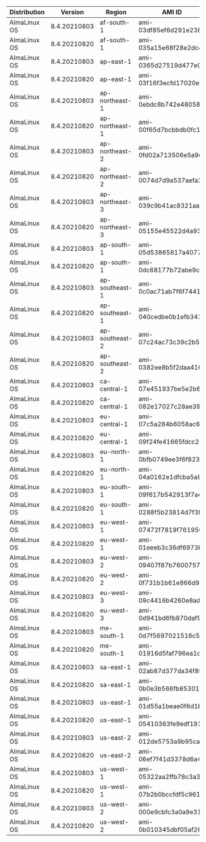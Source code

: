 Distribution|Version|Region|AMI ID|Arch
-|-|-|-|-
AlmaLinux OS |8.4.20210803 |af-south-1 |ami-03df85ef6d291e238 |x86_64
AlmaLinux OS |8.4.20210820 |af-south-1 |ami-035a15e68f28e2dc4 |aarch64
AlmaLinux OS |8.4.20210803 |ap-east-1 |ami-0365d27519d477e08 |x86_64
AlmaLinux OS |8.4.20210820 |ap-east-1 |ami-03f16f3ecfd17020e |aarch64
AlmaLinux OS |8.4.20210803 |ap-northeast-1 |ami-0ebdc8b742e48058c |x86_64
AlmaLinux OS |8.4.20210820 |ap-northeast-1 |ami-00f65d7bcbbdb0fc1 |aarch64
AlmaLinux OS |8.4.20210803 |ap-northeast-2 |ami-0fd02a713506e5a9c |x86_64
AlmaLinux OS |8.4.20210820 |ap-northeast-2 |ami-0074d7d9a537aefa3 |aarch64
AlmaLinux OS |8.4.20210803 |ap-northeast-3 |ami-039c9b41ac8321aaf |x86_64
AlmaLinux OS |8.4.20210820 |ap-northeast-3 |ami-05155e45522d4a932 |aarch64
AlmaLinux OS |8.4.20210803 |ap-south-1 |ami-05d53865817a40770 |x86_64
AlmaLinux OS |8.4.20210820 |ap-south-1 |ami-0dc68177b72abe9c2 |aarch64
AlmaLinux OS |8.4.20210803 |ap-southeast-1 |ami-0c0ac71ab7f6f7441 |x86_64
AlmaLinux OS |8.4.20210820 |ap-southeast-1 |ami-040cedbe0b1efb341 |aarch64
AlmaLinux OS |8.4.20210803 |ap-southeast-2 |ami-07c24ac73c39c2b54 |x86_64
AlmaLinux OS |8.4.20210820 |ap-southeast-2 |ami-0382ee8b5f2daa416 |aarch64
AlmaLinux OS |8.4.20210803 |ca-central-1 |ami-07e451937be5e2b69 |x86_64
AlmaLinux OS |8.4.20210820 |ca-central-1 |ami-082e17027c28ae392 |aarch64
AlmaLinux OS |8.4.20210803 |eu-central-1 |ami-07c5a284b6058ac6b |x86_64
AlmaLinux OS |8.4.20210820 |eu-central-1 |ami-09f24fe41665fdcc2 |aarch64
AlmaLinux OS |8.4.20210803 |eu-north-1 |ami-0bfb0749ee3f6f823 |x86_64
AlmaLinux OS |8.4.20210820 |eu-north-1 |ami-04a0162e1dfcba5a8 |aarch64
AlmaLinux OS |8.4.20210803 |eu-south-1 |ami-09f617b542913f7a4 |x86_64
AlmaLinux OS |8.4.20210820 |eu-south-1 |ami-0288f5b23814d7f3f |aarch64
AlmaLinux OS |8.4.20210803 |eu-west-1 |ami-07472f7819f761956 |x86_64
AlmaLinux OS |8.4.20210820 |eu-west-1 |ami-01eeeb3c36df6973b |aarch64
AlmaLinux OS |8.4.20210803 |eu-west-2 |ami-09407f87b7600757c |x86_64
AlmaLinux OS |8.4.20210820 |eu-west-2 |ami-0f731b1b61e866d96 |aarch64
AlmaLinux OS |8.4.20210803 |eu-west-3 |ami-09c4416b4260e8ad0 |x86_64
AlmaLinux OS |8.4.20210820 |eu-west-3 |ami-0d941bd6fb870daf9 |aarch64
AlmaLinux OS |8.4.20210803 |me-south-1 |ami-0d7f5697021516c54 |x86_64
AlmaLinux OS |8.4.20210820 |me-south-1 |ami-01916d5faf796ea1c |aarch64
AlmaLinux OS |8.4.20210803 |sa-east-1 |ami-02ab87d377da34f89 |x86_64
AlmaLinux OS |8.4.20210820 |sa-east-1 |ami-0b0e3b566fb853015 |aarch64
AlmaLinux OS |8.4.20210803 |us-east-1 |ami-01d55a1beae0f6d1b |x86_64
AlmaLinux OS |8.4.20210820 |us-east-1 |ami-05410363fe9edf191 |aarch64
AlmaLinux OS |8.4.20210803 |us-east-2 |ami-012de5753a9b95cad |x86_64
AlmaLinux OS |8.4.20210820 |us-east-2 |ami-06ef7f41d3378d6a4 |aarch64
AlmaLinux OS |8.4.20210803 |us-west-1 |ami-05322aa2ffb78c3a3 |x86_64
AlmaLinux OS |8.4.20210820 |us-west-1 |ami-07b2b0bccfdf5c961 |aarch64
AlmaLinux OS |8.4.20210803 |us-west-2 |ami-000e9cbfc3a0a9e31 |x86_64
AlmaLinux OS |8.4.20210820 |us-west-2 |ami-0b010345dbf05af26 |aarch64
